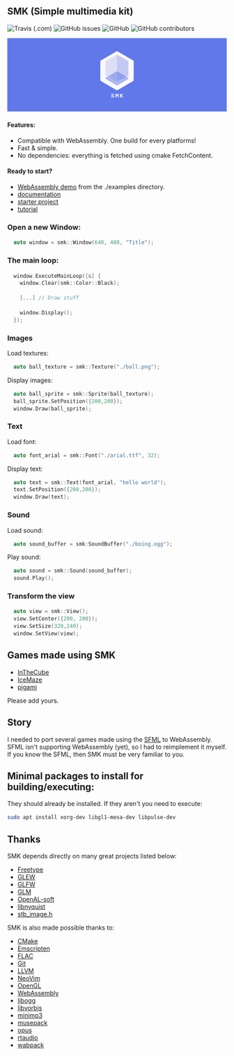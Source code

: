 SMK (Simple multimedia kit)
----------------------------
![Travis (.com)](https://img.shields.io/travis/com/arthursonzogni/smk?logo=travis)
![GitHub issues](https://img.shields.io/github/issues-raw/arthursonzogni/smk)
![GitHub](https://img.shields.io/github/license/arthursonzogni/smk?color=black)
![GitHub contributors](https://img.shields.io/github/contributors/arthursonzogni/smk?color=blue)

![header](./doc/header_logo.png)

#### Features:

  * Compatible with WebAssembly. One build for every platforms!
  * Fast & simple.
  * No dependencies: everything is fetched using cmake FetchContent.

#### Ready to start?

 * [WebAssembly demo](https://arthursonzogni.github.io/smk/examples/) from the ./examples directory.
 * [documentation](https://arthursonzogni.com/SMK/doc/)
 * [starter project](https://github.com/ArthurSonzogni/smk-starter)
 * [tutorial](./doc/build_with_cmake.md)

### Open a new Window:

~~~cpp
  auto window = smk::Window(640, 480, "Title");
~~~

### The main loop:

~~~cpp
  window.ExecuteMainLoop([&] {
    window.Clear(smk::Color::Black);

    [...] // Draw stuff

    window.Display();
  });
~~~

### Images

Load textures:
~~~cpp
  auto ball_texture = smk::Texture("./ball.png");
~~~

Display images:
~~~cpp
  auto ball_sprite = smk::Sprite(ball_texture);
  ball_sprite.SetPosition({200,200});
  window.Draw(ball_sprite);
~~~

### Text

Load font:
~~~cpp
  auto font_arial = smk::Font("./arial.ttf", 32);
~~~

Display text:
~~~cpp
  auto text = smk::Text(font_arial, "hello world");
  text.SetPosition({200,200});
  window.Draw(text);
~~~

### Sound

Load sound:
~~~cpp
  auto sound_buffer = smk:SoundBuffer("./boing.ogg");
~~~

Play sound:
~~~cpp
  auto sound = smk::Sound(sound_buffer);
  sound.Play();
~~~

### Transform the view

~~~cpp
  auto view = smk::View();
  view.SetCenter({200, 200});
  view.SetSize(320,240);
  window.SetView(view);
~~~

## Games made using SMK

 * [InTheCube](https://github.com/ArthurSonzogni/InTheCube)
 * [IceMaze](https://github.com/ArthurSonzogni/IceMaze)
 * [pigami](https://github.com/ArthurSonzogni/pigami)

Please add yours.

## Story

I needed to port several games made using the
[SFML](https://www.sfml-dev.org/) to WebAssembly. SFML isn't supporting
WebAssembly (yet), so I had to reimplement it myself. If you know the SFML, then
SMK must be very familiar to you.

## Minimal packages to install for building/executing:

They should already be installed. If they aren't you need to execute:
~~~bash
sudo apt install xorg-dev libgl1-mesa-dev libpulse-dev
~~~

## Thanks

SMK depends directly on many great projects listed below:
- [Freetype](https://github.com/aseprite/freetype2)
- [GLEW](https://github.com/nigels-com/glew)
- [GLFW](https://github.com/glfw/glfw)
- [GLM](https://github.com/g-truc/glm)
- [OpenAL-soft](https://github.com/kcat/openal-soft)
- [libnyquist](https://github.com/ddiakopoulos/libnyquist)
- [stb_image.h](https://github.com/nothings/stb/blob/master/stb_image.h)


SMK is also made possible thanks to:
 * [CMake](https://cmake.org/)
 * [Emscripten](https://github.com/kripken/emscripten)
 * [FLAC](https://github.com/xiph/flac)
 * [Git](https://git-scm.com/)
 * [LLVM](https://llvm.org/)
 * [NeoVim](https://neovim.io/)
 * [OpenGL](https://www.opengl.org/)
 * [WebAssembly](https://webassembly.org/)
 * [libogg](https://xiph.org/ogg/)
 * [libvorbis](https://www.xiph.org/vorbis/)
 * [minimp3](https://github.com/lieff/minimp3)
 * [musepack](https://github.com/ralph-irving/musepack)
 * [opus](https://github.com/xiph/opus)
 * [rtaudio](https://github.com/thestk/rtaudio)
 * [wabpack](dbry/WavPack)
